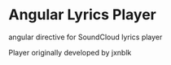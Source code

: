 # Angular Lyrics Player

angular directive for SoundCloud lyrics player

Player originally developed by jxnblk
